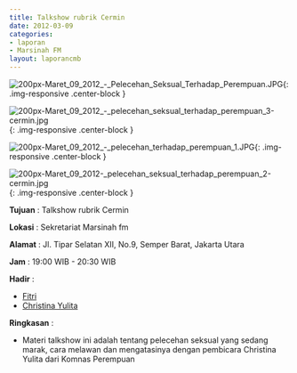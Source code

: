 ```yaml
---
title: Talkshow rubrik Cermin
date: 2012-03-09
categories:
- laporan
- Marsinah FM
layout: laporancmb
---
```



![200px-Maret_09_2012_-_Pelecehan_Seksual_Terhadap_Perempuan.JPG](/uploads/200px-Maret_09_2012_-_Pelecehan_Seksual_Terhadap_Perempuan.JPG	){: .img-responsive .center-block }

![200px-Maret_09_2012_-_pelecehan_seksual_terhadap_perempuan_3-cermin.jpg](/uploads/200px-Maret_09_2012_-_pelecehan_seksual_terhadap_perempuan_3-cermin.jpg){: .img-responsive .center-block }

![200px-Maret_09_2012_-_pelecehan_terhadap_perempuan_1.JPG](/uploads/200px-Maret_09_2012_-_pelecehan_terhadap_perempuan_1.JPG){: .img-responsive .center-block }

![200px-Maret_09_2012-_pelecehan_seksual_terhadap_perempuan_2-cermin.jpg](/uploads/200px-Maret_09_2012-_pelecehan_seksual_terhadap_perempuan_2-cermin.jpg){: .img-responsive .center-block }


**Tujuan** : Talkshow rubrik Cermin

**Lokasi** : Sekretariat Marsinah fm

**Alamat** : Jl. Tipar Selatan XII, No.9, Semper Barat, Jakarta Utara

**Jam** : 19:00 WIB - 20:30 WIB

**Hadir** : 
* [Fitri](http://wiki.ciptamedia.org/wiki/Fitri)
* [Christina Yulita](http://wiki.ciptamedia.org/wiki/Christina_Yulita)

**Ringkasan** : 
* Materi talkshow ini adalah tentang pelecehan seksual yang sedang marak, cara melawan dan mengatasinya dengan pembicara Christina Yulita dari Komnas Perempuan
